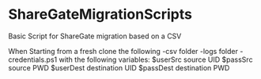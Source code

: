 # ShareGateMigrationScripts
Basic Script for ShareGate migration based on a CSV

When Starting from a fresh clone the following 
-csv folder
-logs folder
-credentials.ps1 with the following variables:
    $userSrc source UID
    $passSrc source PWD
    $userDest destination UID
    $passDest destination PWD


